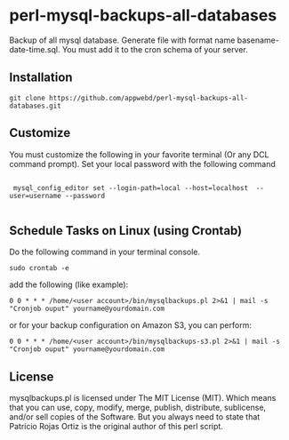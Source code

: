 # perl-mysql-backups-all-databases

Backup of all mysql database. Generate file with format name basename-date-time.sql.  You must add it to the cron schema of your server.

## Installation
```
git clone https://github.com/appwebd/perl-mysql-backups-all-databases.git
```

## Customize

You must customize the following in your favorite terminal (Or any DCL command prompt). Set your local password with the following command

```

 mysql_config_editor set --login-path=local --host=localhost  --user=username --password


```

## Schedule Tasks on Linux (using Crontab)
Do the following command in your terminal console.
```
sudo crontab -e

```

add the following (like example):
```
0 0 * * * /home/<user account>/bin/mysqlbackups.pl 2>&1 | mail -s "Cronjob ouput" yourname@yourdomain.com
```

or for your backup configuration on Amazon S3, you can perform:

```
0 0 * * * /home/<user account>/bin/mysqlbackups-s3.pl 2>&1 | mail -s "Cronjob ouput" yourname@yourdomain.com
```


## License
 mysqlbackups.pl is licensed under The MIT License (MIT). Which means that you can use, copy, modify, merge, publish, distribute, sublicense, and/or sell copies of the Software. But you always need to state that Patricio Rojas Ortiz is the original author of this perl script.
